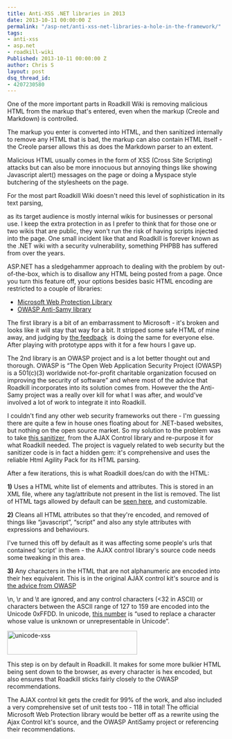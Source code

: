 ```yaml
---
title: Anti-XSS .NET libraries in 2013
date: 2013-10-11 00:00:00 Z
permalink: "/asp-net/anti-xss-net-libraries-a-hole-in-the-framework/"
tags:
- anti-xss
- asp.net
- roadkill-wiki
Published: 2013-10-11 00:00:00 Z
author: Chris S
layout: post
dsq_thread_id:
- 4207230580
---
```


One of the more important parts in Roadkill Wiki is removing malicious HTML from the markup that's entered, even when the markup (Creole and Markdown) is controlled.

The markup you enter is converted into HTML, and then sanitized internally to remove any HTML that is bad, the markup can also contain HTML itself - the Creole parser allows this as does the Markdown parser to an extent.

Malicious HTML usually comes in the form of XSS (Cross Site Scripting) attacks but can also be more innocuous but annoying things like showing Javascript alert() messages on the page or doing a Myspace style butchering of the stylesheets on the page.

For the most part Roadkill Wiki doesn't need this level of sophistication in its text parsing,  
<!--more-->

  
as its target audience is mostly internal wikis for businesses or personal use. I keep the extra protection in as I prefer to think that for those one or two wikis that are public, they won't run the risk of having scripts injected into the page. One small incident like that and Roadkill is forever known as the .NET wiki with a security vulnerability, something PHPBB has suffered from over the years.

ASP.NET has a sledgehammer approach to dealing with the problem by out-of-the-box, which is to disallow any HTML being posted from a page. Once you turn this feature off, your options besides basic HTML encoding are restricted to a couple of libraries:

  * <a href="http://wpl.codeplex.com/" target="_blank">Microsoft Web Protection Library</a>
  * <a href="https://www.owasp.org/index.php/Category:OWASP_AntiSamy_Project_.NET" target="_blank">OWASP Anti-Samy library</a>

The first library is a bit of an embarrassment to Microsoft - it's broken and looks like it will stay that way for a bit. It stripped some safe HTML of mine away, and judging by <a href="http://wpl.codeplex.com/releases/view/80289#ReviewsAnchor" target="_blank">the feedback</a>  is doing the same for everyone else. After playing with prototype apps with it for a few hours I gave up.

The 2nd library is an OWASP project and is a lot better thought out and thorough. OWASP is &#8220;The Open Web Application Security Project (OWASP) is a 501(c)(3) worldwide not-for-profit charitable organization focused on improving the security of software&#8221; and where most of the advice that Roadkill incorporates into its solution comes from. However the the Anti-Samy project was a really over kill for what I was after, and would've involved a lot of work to integrate it into Roadkill.

I couldn't find any other web security frameworks out there - I'm guessing there are quite a few in house ones floating about for .NET-based websites, but nothing on the open source market. So my solution to the problem was to take <a href="http://ajaxcontroltoolkit.codeplex.com/SourceControl/latest#Server/AjaxControlToolkit/Sanitizer/HtmlAgilityPackSanitizerProvider.cs" target="_blank">this sanitizer </a> from the AJAX Control library and re-purpose it for what Roadkill needed. The project is vaguely related to web security but the sanitizer code is in fact a hidden gem: it's comprehensive and uses the reliable Html Agility Pack for its HTML parsing.

After a few iterations, this is what Roadkill does/can do with the HTML:

**1)** Uses a HTML white list of elements and attributes. This is stored in an XML file, where any tag/attribute not present in the list is removed. The list of HTML tags allowed by default can be <a href="https://bitbucket.org/mrshrinkray/roadkill/src/c1f05afb22bda5743e582756c86ea7c0eef1e9bb/src/Roadkill.Site/App_Data/Internal/htmlwhitelist.xml?at=default" target="_blank">seen here</a>, and customizable.

**2)** Cleans all HTML attributes so that they're encoded, and removed of things like &#8220;javascript&#8221;, &#8220;script&#8221; and also any style attributes with expressions and behaviours.

I've turned this off by default as it was affecting some people's urls that contained &#8216;script' in them - the AJAX control library's source code needs some tweaking in this area.

**3)** Any characters in the HTML that are not alphanumeric are encoded into their hex equivalent. This is in the original AJAX control kit's source and is <a href="https://www.owasp.org/index.php/XSS_(Cross_Site_Scripting)_Prevention_Cheat_Sheet" target="_blank">the advice from OWASP</a>

\n, \r and \t are ignored, and any control characters (<32 in ASCII) or characters between the ASCII range of 127 to 159 are encoded into the Unicode 0xFFDD. In unicode, <a href="http://www.unicode.org/charts/PDF/UFFF0.pdf" target="_blank">this number</a> is &#8220;used to replace a character whose value is unknown or unrepresentable in Unicode&#8221;.

[<img class="alignnone size-medium wp-image-1181" alt="unicode-xss" src="/assets/2013/10/unicode-xss-300x55.png" width="300" height="55" />][1]

This step is on by default in Roadkill. It makes for some more bulkier HTML being sent down to the browser, as every character is hex encoded, but also ensures that Roadkill sticks fairly closely to the OWASP recommendations.

The AJAX control kit gets the credit for 99% of the work, and also included a very comprehensive set of unit tests too - 118 in total! The official Microsoft Web Protection library would be better off as a rewrite using the Ajax Control kit's source, and the OWASP AntiSamy project or referencing their recommendations.

 [1]: /assets/2013/10/unicode-xss.png